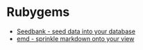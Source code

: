 # Rubygems


- [Seedbank - seed data into your database](https://github.com/james2m/seedbank)
- [emd - sprinkle markdown onto your view](https://github.com/ytbryan/emd)
